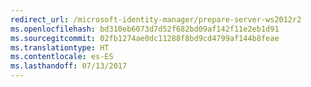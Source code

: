 ```yaml
---
redirect_url: /microsoft-identity-manager/prepare-server-ws2012r2
ms.openlocfilehash: bd310eb6073d7d52f682bd09af142f11e2eb1d91
ms.sourcegitcommit: 02fb1274ae0dc11288f8bd9cd4799af144b8feae
ms.translationtype: HT
ms.contentlocale: es-ES
ms.lasthandoff: 07/13/2017
---
```

